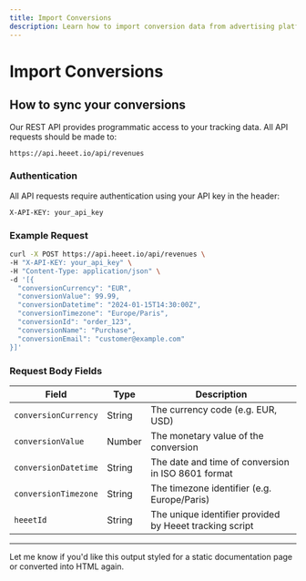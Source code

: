 ```yaml
---
title: Import Conversions
description: Learn how to import conversion data from advertising platforms into HubSpot using Heeet integration.
---
```


# Import Conversions

## How to sync your conversions

Our REST API provides programmatic access to your tracking data. All API requests should be made to:

```
https://api.heeet.io/api/revenues
```

### Authentication

All API requests require authentication using your API key in the header:

```
X-API-KEY: your_api_key
```

### Example Request

```bash
curl -X POST https://api.heeet.io/api/revenues \
-H "X-API-KEY: your_api_key" \
-H "Content-Type: application/json" \
-d '[{
  "conversionCurrency": "EUR",
  "conversionValue": 99.99,
  "conversionDatetime": "2024-01-15T14:30:00Z", 
  "conversionTimezone": "Europe/Paris",
  "conversionId": "order_123",
  "conversionName": "Purchase",
  "conversionEmail": "customer@example.com"
}]'
```

### Request Body Fields

| Field                | Type   | Description                                             |
| -------------------- | ------ | ------------------------------------------------------- |
| `conversionCurrency` | String | The currency code (e.g. EUR, USD)                       |
| `conversionValue`    | Number | The monetary value of the conversion                    |
| `conversionDatetime` | String | The date and time of conversion in ISO 8601 format      |
| `conversionTimezone` | String | The timezone identifier (e.g. Europe/Paris)             |
| `heeetId`            | String | The unique identifier provided by Heeet tracking script |

---

Let me know if you'd like this output styled for a static documentation page or converted into HTML again.
